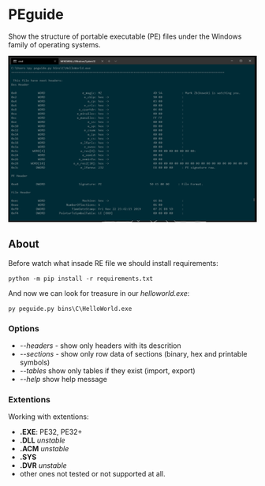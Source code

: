 # PEguide

Show the structure of portable executable (PE) files under the Windows family of operating systems.

![Review](ReadMe/Preview.PNG)

## About

Before watch what insade RE file we should install requirements:

    python -m pip install -r requirements.txt

And now we can look for treasure in our _helloworld.exe_:

    py peguide.py bins\C\HelloWorld.exe

### Options

- _--headers_ - show only headers with its descrition
- _--sections_ - show only row data of sections (binary, hex and printable symbols)
- _--tables_  show only tables if they exist (import, export)
- _--help_ show help message

### Extentions

Working with extentions:

- __.EXE__: PE32, PE32+
- __.DLL__ _unstable_
- __.ACM__ _unstable_
- __.SYS__
- __.DVR__ _unstable_
- other ones not tested or not supported at all.
